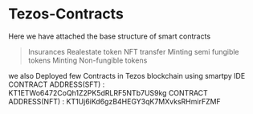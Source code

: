 # Tezos-Contracts
 Here we have attached the base structure of smart contracts
   >  Insurances
   >  Realestate token
   >  NFT transfer
   >  Minting semi fungible tokens
   >  Minting Non-fungible tokens
   
   we also Deployed few Contracts in Tezos blockchain using smartpy IDE
         CONTRACT ADDRESS(SFT) : KT1ETWo6472CoQh1Z2PK5dRLRF5NTb7US9kg
         CONTRACT ADDRESS(NFT) : KT1Uj6iKd6gzB4HEGY3qK7MXvksRHmirFZMF	  
